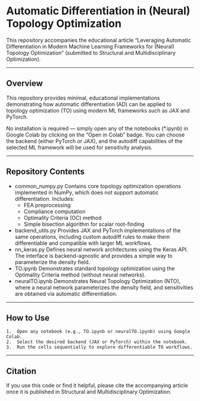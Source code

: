 # Automatic Differentiation in (Neural) Topology Optimization

This repository accompanies the educational article
“Leveraging Automatic Differentiation in Modern Machine Learning Frameworks for (Neural) Topology Optimization”
(submitted to Structural and Multidisciplinary Optimization).

---

## Overview

This repository provides minimal, educational implementations demonstrating how automatic differentiation (AD) can be applied to topology optimization (TO) using modern ML frameworks such as JAX and PyTorch.

No installation is required — simply open any of the notebooks (*.ipynb) in Google Colab by clicking on the “Open in Colab” badge.
You can choose the backend (either PyTorch or JAX), and the autodiff capabilities of the selected ML framework will be used for sensitivity analysis.

---

## Repository Contents
- common_numpy.py
Contains core topology optimization operations implemented in NumPy, which does not support automatic differentiation.
Includes:
	-   FEA preprocessing
	-   Compliance computation
	-	Optimality Criteria (OC) method
	-	Simple bisection algorithm for scalar root-finding
-	backend_utils.py
Provides JAX and PyTorch implementations of the same operations, including custom autodiff rules to make them differentiable and compatible with larger ML workflows.
-	nn_keras.py
Defines neural network architectures using the Keras API.
The interface is backend-agnostic and provides a simple way to parameterize the density field.
-	TO.ipynb
Demonstrates standard topology optimization using the Optimality Criteria method (without neural networks).
-	neuralTO.ipynb
Demonstrates Neural Topology Optimization (NTO), where a neural network parameterizes the density field, and sensitivities are obtained via automatic differentiation.

---

## How to Use
	1.	Open any notebook (e.g., TO.ipynb or neuralTO.ipynb) using Google Colab.
	2.	Select the desired backend (JAX or PyTorch) within the notebook.
	3.	Run the cells sequentially to explore differentiable TO workflows.

---

## Citation

If you use this code or find it helpful, please cite the accompanying article once it is published in Structural and Multidisciplinary Optimization.